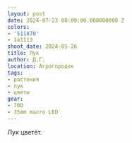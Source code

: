 ```yaml
---
layout: post
date: 2024-07-23 00:00:00.000000000 Z
colors:
- '511870'
- 1a1113
shoot_date: 2024-05-26
title: Лук
author: Д.Г.
location: Агрогородок
tags:
- растения
- лук
- цветы
gear:
- 70D
- 35mm macro LED
---
```

Лук цветёт.

